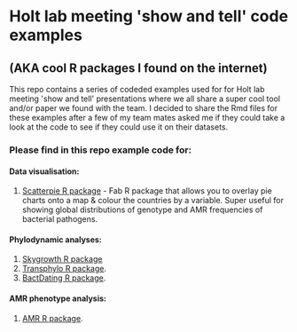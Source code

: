 # Holt lab meeting 'show and tell' code examples 
## (AKA cool R packages I found on the internet)   
  
This repo contains a series of codeded examples used for for Holt lab meeting 'show and tell' presentations where we all share a super cool tool and/or paper we found with the team.  I decided to share the Rmd files for these examples after a few of my team mates asked me if they could take a look at the code to see if they could use it on their datasets.  

### Please find in this repo example code for:   

#### Data visualisation:  

1. [Scatterpie R package](https://github.com/GuangchuangYu/scatterpie) - Fab R package that allows you to overlay pie charts onto a map & colour the countries by a variable.  Super useful for showing global distributions of genotype and AMR frequencies of bacterial pathogens.  


#### Phylodynamic analyses:  

1. [Skygrowth R package](https://github.com/mrc-ide/skygrowth)     
2. [Transphylo R package](https://xavierdidelot.github.io/TransPhylo/index.html). 
3. [BactDating R package](https://github.com/xavierdidelot/BactDating). 


#### AMR phenotype analysis:  
1. [AMR R package](https://msberends.github.io/AMR/). 

